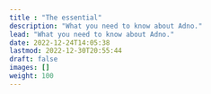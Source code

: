 ```yaml
---
title : "The essential"
description: "What you need to know about Adno."
lead: "What you need to know about Adno."
date: 2022-12-24T14:05:38
lastmod: 2022-12-30T20:55:44  
draft: false
images: []
weight: 100
---
```

